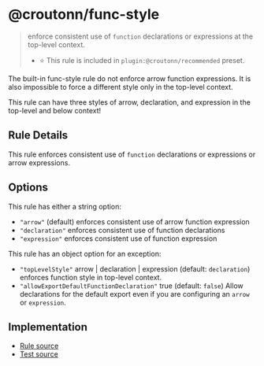 # @croutonn/func-style

> enforce consistent use of `function` declarations or expressions at the top-level context.
>
> - ⭐️ This rule is included in `plugin:@croutonn/recommended` preset.

The built-in func-style rule do not enforce arrow function expressions. It is also impossible to force a different style only in the top-level context.

This rule can have three styles of arrow, declaration, and expression in the top-level and below context!

## Rule Details

This rule enforces consistent use of `function` declarations or expressions or arrow expressions.

## Options

This rule has either a string option:

- `"arrow"` (default) enforces consistent use of arrow function expression
- `"declaration"` enforces consistent use of function declarations
- `"expression"` enforces consistent use of function expression

This rule has an object option for an exception:

- `"topLevelStyle"` arrow | declaration | expression (default: `declaration`) enforces function style in top-level context.
- `"allowExportDefaultFunctionDeclaration"` true (default: `false`) Allow declarations for the default export even if you are configuring an `arrow` or `expression`.

## Implementation

- [Rule source](../../lib/rules/func-style.js)
- [Test source](../../tests/lib/rules/func-style.js)
